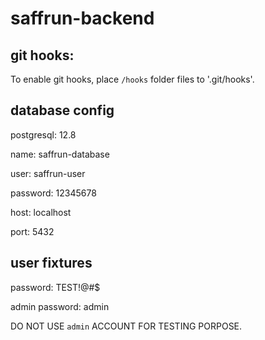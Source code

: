 # saffrun-backend

## git hooks:
To enable git hooks, place `/hooks` folder files to '.git/hooks'.

## database config
postgresql: 12.8

name: saffrun-database

user: saffrun-user

password: 12345678

host: localhost

port: 5432

## user fixtures

password: TEST!@#$

admin password: admin

DO NOT USE `admin` ACCOUNT FOR TESTING PORPOSE.
